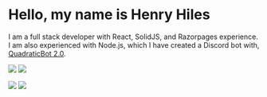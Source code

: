 # Hello, my name is Henry Hiles
I am a full stack developer with React, SolidJS, and Razorpages experience. I am also experienced with Node.js, which I have created a Discord bot with, <a href="https://github.com/Henry-Hiles/QuadraticBot2.0" target="_blank" rel="noreferrer">QuadraticBot 2.0</a>.

![](https://raw.githubusercontent.com/username/github-stats/master/generated/overview.svg#gh-dark-mode-only)
![](https://raw.githubusercontent.com/username/github-stats/master/generated/overview.svg#gh-light-mode-only)

![](https://raw.githubusercontent.com/username/github-stats/master/generated/languages.svg#gh-dark-mode-only)
![](https://raw.githubusercontent.com/username/github-stats/master/generated/languages.svg#gh-light-mode-only)
